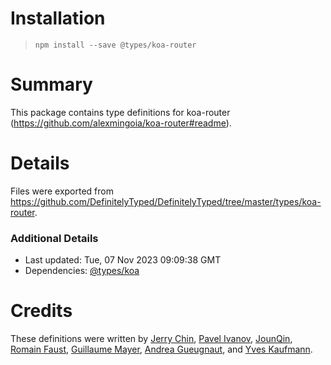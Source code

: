 # Installation
> `npm install --save @types/koa-router`

# Summary
This package contains type definitions for koa-router (https://github.com/alexmingoia/koa-router#readme).

# Details
Files were exported from https://github.com/DefinitelyTyped/DefinitelyTyped/tree/master/types/koa-router.

### Additional Details
 * Last updated: Tue, 07 Nov 2023 09:09:38 GMT
 * Dependencies: [@types/koa](https://npmjs.com/package/@types/koa)

# Credits
These definitions were written by [Jerry Chin](https://github.com/hellopao), [Pavel Ivanov](https://github.com/schfkt), [JounQin](https://github.com/JounQin), [Romain Faust](https://github.com/romain-faust), [Guillaume Mayer](https://github.com/Guillaume-Mayer), [Andrea Gueugnaut](https://github.com/falinor), and [Yves Kaufmann](https://github.com/yveskaufmann).
